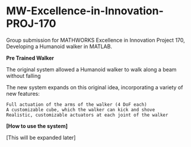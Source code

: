 # MW-Excellence-in-Innovation-PROJ-170
Group submission for MATHWORKS Excellence in Innovation Project 170, Developing a Humanoid walker in MATLAB. 


**Pre Trained Walker**

The original system allowed a Humanoid walker to walk along a beam without falling

The new system expands on this original idea, incorporating a variety of new features:

	Full actuation of the arms of the walker (4 DoF each)
	A customizable cube, which the walker can kick and shove
	Realistic, customizable actuators at each joint of the walker
	
	
**[How to use the system]**
	
	
[This will be expanded later]


